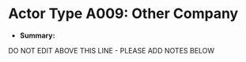 # Actor Type A009: Other Company

* **Summary:** 

DO NOT EDIT ABOVE THIS LINE - PLEASE ADD NOTES BELOW